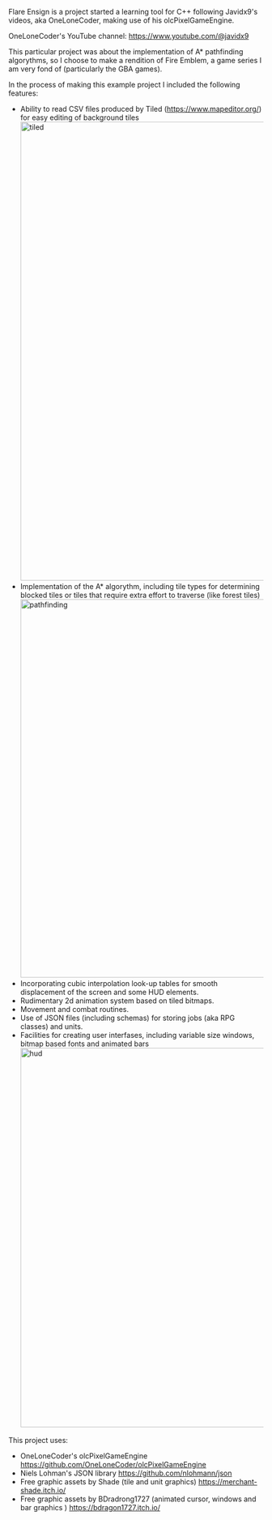 Flare Ensign is a project started a learning tool for C++ following Javidx9's videos, aka OneLoneCoder, making use of his olcPixelGameEngine.

OneLoneCoder's YouTube channel: https://www.youtube.com/@javidx9

This particular project was about the implementation of A* pathfinding algorythms, so I choose to make a rendition of Fire Emblem, a game series I am very fond of (particularly the GBA games).

In the process of making this example project I included the following features:
- Ability to read CSV files produced by Tiled (https://www.mapeditor.org/) for easy editing of background tiles <img width="1617" height="906" alt="tiled" src="https://github.com/user-attachments/assets/56ececa0-c60d-4e8b-a528-790e1a348433" />
- Implementation of the A* algorythm, including tile types for determining blocked tiles or tiles that require extra effort to traverse (like forest tiles) <img width="1438" height="747" alt="pathfinding" src="https://github.com/user-attachments/assets/122c813f-c954-43be-8d53-308595881060" />
- Incorporating cubic interpolation look-up tables for smooth displacement of the screen and some HUD elements.
- Rudimentary 2d animation system based on tiled bitmaps.
- Movement and combat routines.
- Use of JSON files (including schemas) for storing jobs (aka RPG classes) and units.
- Facilities for creating user interfases, including variable size windows, bitmap based fonts and animated bars <img width="1439" height="749" alt="hud" src="https://github.com/user-attachments/assets/f28d5137-9827-47e4-a5e3-e5c4399c19fb" />

This project uses:
- OneLoneCoder's olcPixelGameEngine
  https://github.com/OneLoneCoder/olcPixelGameEngine
- Niels Lohman's JSON library
  https://github.com/nlohmann/json
- Free graphic assets by Shade (tile and unit graphics)
  https://merchant-shade.itch.io/
- Free graphic assets by BDradrong1727 (animated cursor, windows and bar graphics )
  https://bdragon1727.itch.io/



